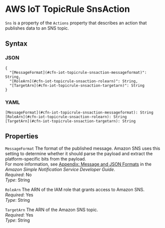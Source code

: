 # AWS IoT TopicRule SnsAction<a name="aws-properties-iot-topicrule-snsaction"></a>

`Sns` is a property of the `Actions` property that describes an action that publishes data to an SNS topic\.

## Syntax<a name="w4ab1c21c14e1478b5"></a>

### JSON<a name="aws-properties-iot-topicrule-snsaction-syntax.json"></a>

```
{
  "[MessageFormat](#cfn-iot-topicrule-snsaction-messageformat)": String,
  "[RoleArn](#cfn-iot-topicrule-snsaction-rolearn)": String,
  "[TargetArn](#cfn-iot-topicrule-snsaction-targetarn)": String
}
```

### YAML<a name="aws-properties-iot-topicrule-snsaction-syntax.yaml"></a>

```
[MessageFormat](#cfn-iot-topicrule-snsaction-messageformat): String
[RoleArn](#cfn-iot-topicrule-snsaction-rolearn): String
[TargetArn](#cfn-iot-topicrule-snsaction-targetarn): String
```

## Properties<a name="w4ab1c21c14e1478b7"></a>

`MessageFormat`  <a name="cfn-iot-topicrule-snsaction-messageformat"></a>
The format of the published message\. Amazon SNS uses this setting to determine whether it should parse the payload and extract the platform\-specific bits from the payload\.  
For more information, see [Appendix: Message and JSON Formats](https://docs.aws.amazon.com/sns/latest/dg/json-formats.html) in the *Amazon Simple Notification Service Developer Guide*\.  
*Required*: No  
*Type*: String

`RoleArn`  <a name="cfn-iot-topicrule-snsaction-rolearn"></a>
The ARN of the IAM role that grants access to Amazon SNS\.  
*Required*: Yes  
*Type*: String

`TargetArn`  <a name="cfn-iot-topicrule-snsaction-targetarn"></a>
The ARN of the Amazon SNS topic\.  
*Required*: Yes  
*Type*: String